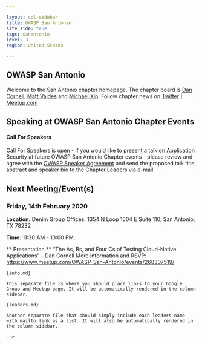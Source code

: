 ```yaml
---

layout: col-sidebar
title: OWASP San Antonio
site_side: true
tags: sanantonio
level: 3
region: United States

---
```



OWASP San Antonio
-------------
Welcome to the San Antonio chapter homepage. 
The chapter board is <a href="mailto:dan@denimgroup.com">Dan Cornell</a>, <a href="mailto:matt.valdes@owasp.org">Matt Valdes</a> and <a href="mailto:michael.xin@owasp.org">Michael Xin</a>. Follow chapter news on [Twitter](https://twitter.com/owaspsanantonio) | [Meetup.com](https://meetup.com/OWASP-San-Antonio)

Speaking at OWASP San Antonio Chapter Events
---------------------------------------

#### Call For Speakers

Call For Speakers is open - if you would like to present a talk on Application Security at future OWASP San Antonio Chapter events - please review and agree with the [OWASP Speaker Agreement](Speaker_Agreement "wikilink") and send the proposed talk title, abstract and speaker bio to the Chapter Leaders via e-mail.

Next Meeting/Event(s)
---------------------
### Friday, 14th February 2020

**Location:** Denim Group Offices: 1354 N Loop 1604 E Suite 110, San Antonio, TX 78232

**Time:** 11:30 AM - 13:00 PM.

** Presentation **
“The As, Bs, and Four Cs of Testing Cloud-Native Applications” - Dan Cornell
More information and RSVP: https://www.meetup.com/OWASP-San-Antonio/events/268307519/


```
{info.md}

This separate file is where you should place links to your Google Group and Meetup page. It will be automatically rendered in the column sidebar.

{leaders.md}

Another separate file that should simply include each leaders name with mailto link as a list. It will also be automatically rendered in the column sidebar.

-->
